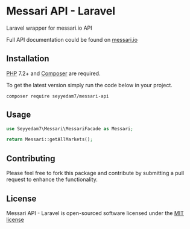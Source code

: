 # Messari API - Laravel

Laravel wrapper for messari.io API

Full API documentation could be found on [messari.io](https://messari.io/api/docs)


## Installation

[PHP](https://php.net) 7.2+ and [Composer](https://getcomposer.org) are required.

To get the latest version simply run the code below in your project.

```
composer require seyyedam7/messari-api
```


## Usage

```php
use Seyyedam7\Messari\MessariFacade as Messari;

return Messari::getAllMarkets();

```


## Contributing

Please feel free to fork this package and contribute by submitting a pull request to enhance the functionality.


## License

Messari API - Laravel is open-sourced software licensed under the [MIT license](http://opensource.org/licenses/MIT)
